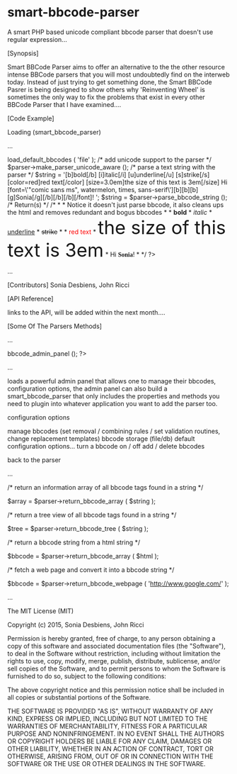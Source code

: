 # smart-bbcode-parser
A smart PHP based unicode compliant bbcode parser that doesn't use regular expression...

[Synopsis]

Smart BBCode Parser aims to offer an alternative to the the other resource intense BBCode parsers that you will most undoubtedly
find on the interweb today. Instead of just trying to get something done, the Smart BBCode Pasrer is being designed to show others why
'Reinventing Wheel' is sometimes the only way to fix the problems that exist in every other BBCode Parser that I have examined....

[Code Example]

Loading (smart_bbcode_parser)

...

<?php

require_once ( '/objects/spl.php' );

spl::autoloader();

/* initiate the smart_bbcode_parser */

$parser = new smart_bbcode_parser ();

/* load the default bbcode(s) from a file */

$parser->load_default_bbcodes ( 'file' );

/* add unicode support to the parser */

$parser->make_parser_unicode_aware ();

/* parse a text string with the parser */

$string = '[b]bold[/b]
[i]italic[/i]
[u]underline[/u]
[s]strike[/s]

[color=red]red text[/color]
[size=3.0em]the size of this text is 3em[/size]
Hi [font=\'"comic sans ms", watermelon, times, sans-serif\'][b][b][b][g]Sonia[/g][/b][/b][/b][/font]!
';

$string = $parser->parse_bbcode_string ();

/* Return(s) */

/*
*
* Notice it doesn't just parse bbcode, it also cleans ups the html and removes redundant and bogus bbcodes
*
* <span style='font-weight: bold;'>bold</span>
* <span style='font-style: italic;'>italic</span>
* <span style='text-decoration: underline;'>underline</span>
* <span style='text-decoration: line-through;'>strike</span>
*
* <span style='color: #FF0000;'>red text</span>
* <span style='font-size: 3em;'>the size of this text is 3em</span>
* Hi <span style='font-family: "comic sans ms", times, sans-serif; font-weight: bold;'>Sonia</span>!
*
*/

?>

...


[Contributors]
Sonia Desbiens, John Ricci

[API Reference]

links to the API, will be added within the next month....

[Some Of The Parsers Methods]

...

<?php

/* initiate the smart_bbcode_parser */

$parser = new smart_bbcode_parser ();

/* load the Smart BBCode Admin Panel */



$admin = new smart_bbcode_admin ();

$admin->bbcode_admin_panel ();

?>

...

loads a powerful admin panel that allows one to manage their bbcodes, configuration options, the admin panel can also build a smart_bbcode_parser that only includes the properties and methods you need to plugin into whatever application you want to add the parser too. 

configuration options

manage bbcodes (set removal / combining rules / set validation routines, change replacement templates)
bbcode storage (file/db)
default configuration options...
turn a bbcode on / off
add / delete bbcodes

back to the parser

...

/* return an information array of all bbcode tags found in a string */

$array = $parser->return_bbcode_array ( $string );

/* return a tree view of all bbcode tags found in a string */

$tree = $parser->return_bbcode_tree ( $string );

/* return a bbcode string from a html string  */

$bbcode = $parser->return_bbcode_array ( $html );

/* fetch a web page and convert it into a bbcode string */

$bbcode = $parser->return_bbcode_webpage ( 'http://www.google.com/' );

...



The MIT License (MIT)

Copyright (c) 2015, Sonia Desbiens, John Ricci

Permission is hereby granted, free of charge, to any person obtaining a copy
of this software and associated documentation files (the "Software"), to deal
in the Software without restriction, including without limitation the rights
to use, copy, modify, merge, publish, distribute, sublicense, and/or sell
copies of the Software, and to permit persons to whom the Software is
furnished to do so, subject to the following conditions:

The above copyright notice and this permission notice shall be included in
all copies or substantial portions of the Software.

THE SOFTWARE IS PROVIDED "AS IS", WITHOUT WARRANTY OF ANY KIND, EXPRESS OR
IMPLIED, INCLUDING BUT NOT LIMITED TO THE WARRANTIES OF MERCHANTABILITY,
FITNESS FOR A PARTICULAR PURPOSE AND NONINFRINGEMENT. IN NO EVENT SHALL THE
AUTHORS OR COPYRIGHT HOLDERS BE LIABLE FOR ANY CLAIM, DAMAGES OR OTHER
LIABILITY, WHETHER IN AN ACTION OF CONTRACT, TORT OR OTHERWISE, ARISING FROM,
OUT OF OR IN CONNECTION WITH THE SOFTWARE OR THE USE OR OTHER DEALINGS IN
THE SOFTWARE.
